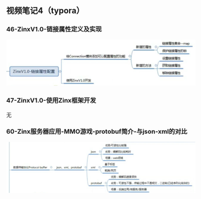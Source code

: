## 视频笔记4（typora）

### 46-ZinxV1.0-链接属性定义及实现

<img src="assets/image-20211204111638900.png" alt="image-20211204111638900" style="zoom:50%;" />

### 47-ZinxV1.0-使用Zinx框架开发

无

### 60-Zinx服务器应用-MMO游戏-protobuf简介-与json-xml的对比

<img src="assets/image-20211205162018820.png" alt="image-20211205162018820" style="zoom: 50%;" />

